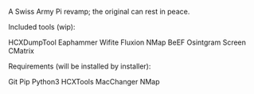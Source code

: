 A Swiss Army Pi revamp; the original can rest in peace.

Included tools (wip):

HCXDumpTool
Eaphammer
Wifite
Fluxion
NMap
BeEF
Osintgram
Screen
CMatrix



Requirements (will be installed by installer):

Git
Pip
Python3
HCXTools
MacChanger
NMap
